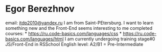 # Egor Berezhnov
email: itdp2010@yandex.ru
I am from Saint-PEtersburg. I want to learn something new and the Front-End seems interesting to me
completed courses: * https://ru.code-basics.com/languages/css * https://ru.code-basics.com/languages/html
I am currently undergoing training stage#0 JS/Front-End in RSSchool
English level: A2/B1 = Pre-Intermediate 
